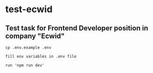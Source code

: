 # test-ecwid

## Test task for Frontend Developer position in company "Ecwid"

```
cp .env.example .env

fill env variables in .env file

run 'npm run dev'
```
